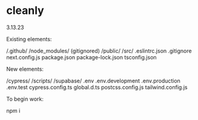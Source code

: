 # cleanly

3.13.23

Existing elements:

/.github/
/node_modules/ (gitignored)
/public/
/src/
.eslintrc.json
.gitignore
next.config.js
package.json
package-lock.json
tsconfig.json

New elements:

/cypress/
/scripts/
/supabase/
.env
.env.development
.env.production
.env.test
cypress.config.ts
global.d.ts
postcss.config.js
tailwind.config.js

To begin work:

npm i
